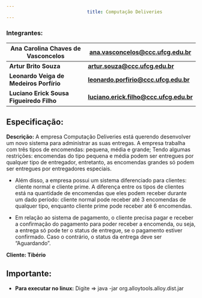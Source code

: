 ```yaml
---
                              title: Computação Deliveries
---
```

### Integrantes:

**Ana Carolina Chaves de Vasconcelos** |**ana.vasconcelos@ccc.ufcg.edu.br**
--- | ---
**Artur Brito Souza** | **artur.souza@ccc.ufcg.edu.br**
**Leonardo Veiga de Medeiros Porfírio** | **leonardo.porfirio@ccc.ufcg.edu.br**
**Luciano Erick Sousa Figueiredo Filho** | **luciano.erick.filho@ccc.ufcg.edu.br**

## Especificação:
**Descrição:** A empresa Computação Deliveries está querendo desenvolver um novo sistema para administrar as suas entregas. A empresa trabalha com três tipos de encomendas: pequena, média e grande; Tendo algumas restrições: encomendas do tipo pequena e média podem ser entregues por qualquer tipo de entregador, entretanto, as encomendas grandes só podem ser entregues por entregadores especiais.

- Além disso, a empresa possui um sistema diferenciado para clientes: cliente normal e cliente prime. A diferença entre os tipos de clientes está na quantidade de encomendas que eles podem receber durante um dado período: cliente normal pode receber até 3 encomendas de qualquer tipo, enquanto cliente prime pode receber até 6 encomendas.

- Em relação ao sistema de pagamento, o cliente precisa pagar e receber a confirmação do pagamento para poder receber a encomenda, ou seja, a entrega só pode ter o status de entregue, se o pagamento estiver confirmado. Caso o contrário, o status da entrega deve ser “Aguardando”.

**Cliente: Tibério**


## Importante:
- **Para executar no linux:** Digite => java -jar org.alloytools.alloy.dist.jar

